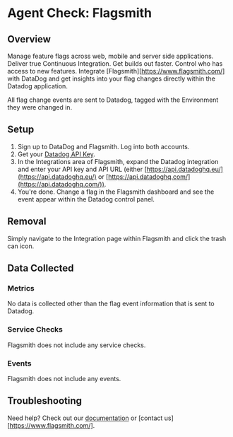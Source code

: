 # Agent Check: Flagsmith

## Overview

Manage feature flags across web, mobile and server side applications. Deliver true Continuous Integration. Get builds out faster. Control who has access to new features. Integrate [Flagsmith][https://www.flagsmith.com/] with DataDog and get insights into your flag changes directly within the Datadog application.

All flag change events are sent to Datadog, tagged with the Environment they were changed in.

## Setup

1. Sign up to DataDog and Flagsmith. Log into both accounts.
2. Get your [Datadog API Key][1].
3. In the Integrations area of Flagsmith, expand the Datadog integration and enter your API key and API URL (either [https://api.datadoghq.eu/](https://api.datadoghq.eu/) or [https://api.datadoghq.com/](https://api.datadoghq.com/)).
4. You're done. Change a flag in the Flagsmith dashboard and see the event appear within the Datadog control panel.

## Removal

Simply navigate to the Integration page within Flagsmith and click the trash can icon.

## Data Collected

### Metrics

No data is collected other than the flag event information that is sent to Datadog.

### Service Checks

Flagsmith does not include any service checks.

### Events

Flagsmith does not include any events.

## Troubleshooting

Need help? Check out our [documentation](https://docs.flagsmith.com/integrations/datadog/) or [contact us][https://www.flagsmith.com/].

[1]: https://docs.datadoghq.com/account_management/api-app-keys/#api-keys
